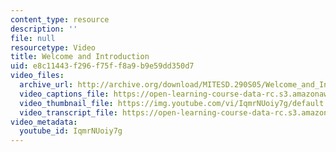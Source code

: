 ```yaml
---
content_type: resource
description: ''
file: null
resourcetype: Video
title: Welcome and Introduction
uid: e8c11443-f296-f75f-f8a9-b9e59dd350d7
video_files:
  archive_url: http://archive.org/download/MITESD.290S05/Welcome_and_Introduction-220k.mp4
  video_captions_file: https://open-learning-course-data-rc.s3.amazonaws.com/esd-290-special-topics-in-supply-chain-management-spring-2005/fc45fc5184255212bd4cc97e8fcd76d2_IqmrNUoiy7g.vtt
  video_thumbnail_file: https://img.youtube.com/vi/IqmrNUoiy7g/default.jpg
  video_transcript_file: https://open-learning-course-data-rc.s3.amazonaws.com/esd-290-special-topics-in-supply-chain-management-spring-2005/0d4b6f6b3033492549b4ad31316a91b6_IqmrNUoiy7g.pdf
video_metadata:
  youtube_id: IqmrNUoiy7g
---
```

